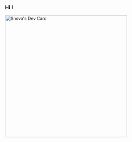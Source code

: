 ### Hi !

<!--
**notSnova/notSnova** is a ✨ _special_ ✨ repository because its `README.md` (this file) appears on your GitHub profile.

Here are some ideas to get you started:

- 📫 How to reach me: Discord Snova#6512

-->

<!-- notSnova dev card-->
<a href="https://app.daily.dev/notSnova"><img src="https://api.daily.dev/devcards/8db1b52d90f542ab8bd6996b52563810.png?r=2qj" width="400" alt="Snova's Dev Card"/></a>
